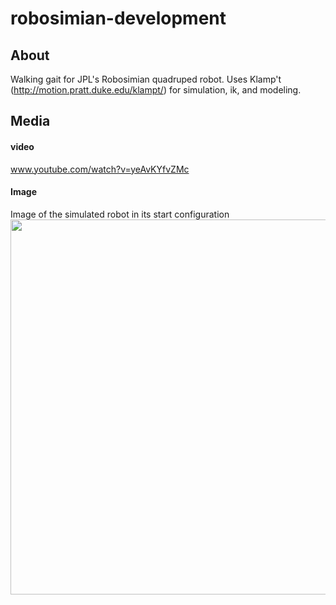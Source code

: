 # robosimian-development

## About
Walking gait for JPL's Robosimian quadruped robot. Uses Klamp't (http://motion.pratt.duke.edu/klampt/) for simulation, ik, and modeling.

## Media

#### video
www.youtube.com/watch?v=yeAvKYfvZMc

#### Image
Image of the simulated robot in its start configuration
<img src="https://github.com/JeremySMorgan/robosimian-gait-development/blob/master/robosimian.png" width="600" height="600" />
